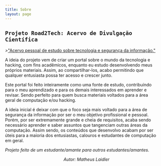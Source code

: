```yaml
---
title: Sobre
layout: page
---
```


## **`Projeto Road2Tech: Acervo de Divulgação Científica`**

 *>*<u>"Acervo pessoal de estudo sobre tecnologia e segurança da informação."</u>

 A ideia do projeto vem de criar um portal sobre o mundo da  tecnologia e hacking, com fins acadêmicos, enquanto eu estudo desenvolvendo meus próprios materiais. Assim, ao compartilhar-los, acabo permitindo que qualquer entusiasta possa ter acesso e crescer junto. 

Este portal foi feito inteiramente como uma fonte de estudo, contribuíndo para o meu aprendizado e para os demais interessados em aprender e revisar. Sendo perfeito para quem busca materiais voltados para a área geral de computação e/ou hacking.

A ideia inicial é deixar com que o foco seja mais voltado para a área de segurança da informação por ser o meu objetivo profissional e pessoal. Porém, por ser extremamente grande e cheia de requisitos, acaba sendo necessário aprender e saber assuntos que tangenciam outras áreas da computação. Assim sendo, os conteúdos que desenvolvo acabam por ser úteis para a maioria dos entusiastas, calouros e estudantes de computação em geral.

*Projeto feito de um estudante/amante para outros estudantes/amantes.*

                                                 *Autor: Matheus Laidler*
